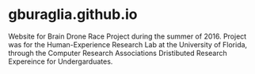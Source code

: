 # gburaglia.github.io
Website for Brain Drone Race Project during the summer of 2016. 
Project was for the Human-Experience Research Lab at the University of Florida, through the Computer Research Associations Dristibuted Research Expereince for Undergarduates.

